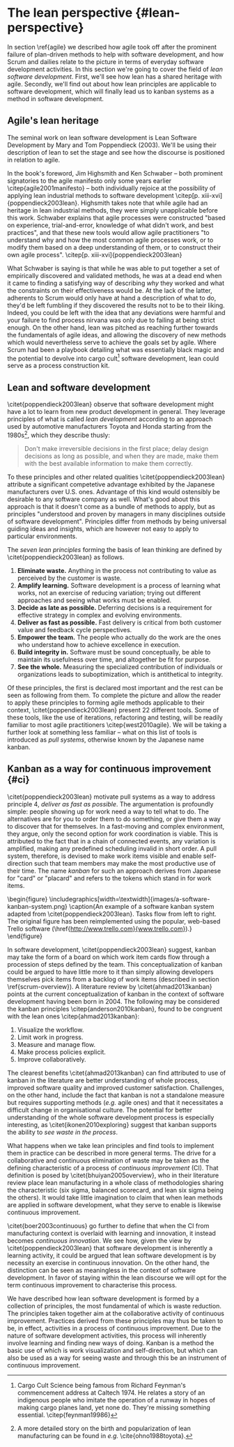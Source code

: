 
# The lean perspective {#lean-perspective}

In section \ref{agile} we described how agile took off after the prominent failure of plan-driven methods to help with software development, and how Scrum and dailies relate to the picture in terms of everyday software development activities. In this section we're going to cover the field of *lean software development*. First, we'll see how lean has a shared heritage with agile. Secondly, we'll find out about how lean principles are applicable to software development, which will finally lead us to kanban systems as a method in software development.

## Agile's lean heritage

The seminal work on lean software development is Lean Software Development by Mary and Tom Poppendieck (2003). We'll be using their description of lean to set the stage and see how the discourse is positioned in relation to agile.

In the book's foreword, Jim Highsmith and Ken Schwaber – both prominent signatories to the agile manifesto only some years earlier \citep{agile2001manifesto} – both individually rejoice at the possibility of applying lean industrial methods to software development \citep[p. xiii-xvi]{poppendieck2003lean}. Highsmith takes note that while agile had an heritage in lean industrial methods, they were simply unapplicable before this work. Schwaber explains that agile processes were constructed "based on experience, trial-and-error, knowledge of what didn't work, and best practices", and that these new tools would allow agile practitioners "to understand why and how the most common agile processes work, or to modify them based on a deep understanding of them, or to construct their own agile process". \citep[p. xiii-xvi]{poppendieck2003lean}

What Schwaber is saying is that while he was able to put together a set of empirically discovered and validated methods, he was at a dead end when it came to finding a satisfying way of describing *why* they worked and what the constraints on their effectiveness would be. At the lack of the latter, adherents to Scrum would only have at hand a description of what to do, they'd be left fumbling if they discovered the results not to be to their liking. Indeed, you could be left with the idea that any deviations were harmful and your failure to find process nirvana was only due to failing at being strict enough. On the other hand, lean was pitched as reaching further towards the fundamentals of agile ideas, and allowing the discovery of new methods which would nevertheless serve to achieve the goals set by agile. Where Scrum had been a playbook detailing what was essentially black magic and the potential to devolve into cargo cult[^cargocult] software development, lean could serve as a process construction kit.

[^cargocult]: Cargo Cult Science being famous from Richard Feynman's commencement address at Caltech 1974. He relates a story of an indigenous people who imitate the operation of a runway in hopes of making cargo planes land, yet none do. They're missing something essential. \citep{feynman19986}

## Lean and software development

\citet{poppendieck2003lean} observe that software development might have a lot to learn from new product development in general. They leverage principles of what is called *lean development* according to an approach used by automotive manufacturers Toyota and Honda starting from the 1980s[^lean-manufacturing], which they describe thusly:

> Don't make irreversible decisions in the first place; delay design decisions as long as possible, and when they are made, make them with the best available information to make them correctly.

To these principles and other related qualities \citet{poppendieck2003lean} attribute a significant competetive advantage exhibited by the Japanese manufacturers over U.S. ones. Advantage of this kind would ostensibly be desirable to any software company as well. What's good about this approach is that it doesn't come as a bundle of methods to apply, but as principles "understood and proven by managers in many disciplines outside of software development". Principles differ from methods by being universal guiding ideas and insights, which are however not easy to apply to particular environments.

[^lean-manufacturing]: A more detailed story on the birth and popularization of lean manufacturing can be found in *e.g.* \cite{ohno1988toyota}.

The *seven lean principles* forming the basis of lean thinking are defined by \citet{poppendieck2003lean} as follows.

1. **Eliminate waste.** Anything in the process not contributing to value as perceived by the customer is waste.
2. **Amplify learning.** Software development is a process of learning what works, not an exercise of reducing variation; trying out different approaches and seeing what works must be enabled.
3. **Decide as late as possible.** Deferring decisions is a requirement for effective strategy in complex and evolving environments.
4. **Deliver as fast as possible.** Fast delivery is critical from both customer value and feedback cycle perspectives.
5. **Empower the team.** The people who actually do the work are the ones who understand how to achieve excellence in execution.
6. **Build integrity in.** Software must be sound conceptually, be able to maintain its usefulness over time, and altogether be fit for purpose.
7. **See the whole.** Measuring the specialized contribution of individuals or organizations leads to suboptimization, which is antithetical to integrity.

Of these principles, the first is declared most important and the rest can be seen as following from them. To complete the picture and allow the reader to apply these principles to forming agile methods applicable to their context, \citet{poppendieck2003lean} present 22 different tools. Some of these tools, like the use of iterations, refactoring and testing, will be readily familiar to most agile practitioners \citep{west2010agile}. We will be taking a further look at something less familiar – what on this list of tools is introduced as *pull systems*, otherwise known by the Japanese name kanban.

## Kanban as a way for continuous improvement {#ci}

\citet{poppendieck2003lean} motivate pull systems as a way to address principle 4, *deliver as fast as possible*. The argumentation is profoundly simple: people showing up for work need a way to tell what to do. The alternatives are for you to order them to do something, or give them a way to discover that for themselves. In a fast-moving and complex environment, they argue, only the second option for work coordination is viable. This is attributed to the fact that in a chain of connected events, any variation is amplified, making any predefined scheduling invalid in short order. A pull system, therefore, is devised to make work items visible and enable self-direction such that team members may make the most productive use of their time. The name *kanban* for such an approach derives from Japanese for "card" or "placard" and refers to the tokens which stand in for work items.

\begin{figure}
\includegraphics[width=\textwidth]{images/a-software-kanban-system.png}
\caption{An example of a software kanban system adapted from \citet{poppendieck2003lean}. Tasks flow from left to right. The original figure has been reimplemented using the popular, web-based Trello software (\href{http://www.trello.com}{www.trello.com}).}
\end{figure}

In software development, \citet{poppendieck2003lean} suggest, kanban may take the form of a board on which work item cards flow through a procession of steps defined by the team. This conceptualization of kanban could be argued to have little more to it than simply allowing developers themselves pick items from a backlog of work items (described in section \ref{scrum-overview}). A literature review by \citet{ahmad2013kanban} points at the current conceptualization of kanban in the context of software development having been born in 2004. The following may be considered the kanban principles \citep{anderson2010kanban}, found to be congruent with the lean ones \citep{ahmad2013kanban}:

1. Visualize the workflow.
2. Limit work in progress.
3. Measure and manage flow.
4. Make process policies explicit.
5. Improve collaboratively.

The clearest benefits \citet{ahmad2013kanban} can find attributed to use of kanban in the literature are better understanding of whole process, improved software quality and improved customer satisfaction. Challenges, on the other hand, include the fact that kanban is not a standalone measure but requires supporting methods (*e.g.* agile ones) and that it necessitates a difficult change in organisational culture. The potential for better understanding of the whole software development process is especially interesting, as \citet{ikonen2010exploring} suggest that kanban supports the ability to *see waste in the process*.

What happens when we take lean principles and find tools to implement them in practice can be described in more general terms. The drive for a collaborative and continuous elimination of waste may be taken as the defining characteristic of a process of *continuous improvement* (CI). That definition is posed by \citet{bhuiyan2005overview}, who in their literature review place lean manufacturing in a whole class of methodologies sharing the characteristic (six sigma, balanced scorecard, and lean six sigma being the others). It would take little imagination to claim that when lean methods are applied in software development, what they serve to enable is likewise continuous improvement.

\citet{boer2003continuous} go further to define that when the CI from manufacturing context is overlaid with learning and innovation, it instead becomes *continuous innovation*. We see how, given the view by \citet{poppendieck2003lean} that software development is inherently a learning activity, it could be argued that lean software development is by necessity an exercise in continuous innovation. On the other hand, the distinction can be seen as meaningless in the context of software development. In favor of staying within the lean discourse we will opt for the term continuous improvement to characterise this process.

We have described how lean software development is formed by a collection of principles, the most fundamental of which is waste reduction. The principles taken together aim at the collaborative activity of continuous improvement. Practices derived from these principles may thus be taken to be, in effect, activities in a process of continuous improvement. Due to the nature of software development activities, this process will inherently involve learning and finding new ways of doing. Kanban is a method the basic use of which is work visualization and self-direction, but which can also be used as a way for seeing waste and through this be an instrument of continuous improvement.
